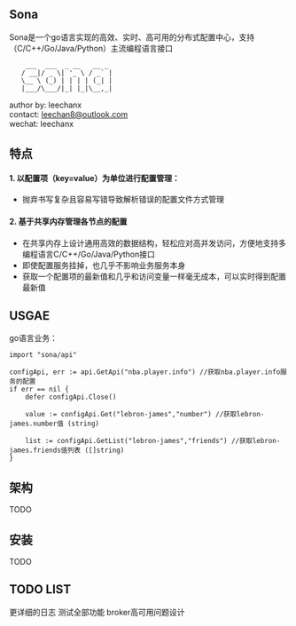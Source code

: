 ## Sona

Sona是一个go语言实现的高效、实时、高可用的分布式配置中心，支持（C/C++/Go/Java/Python）主流编程语言接口

```
    ___  ___  _ __   __ _ 
   / __|/ _ \| '_ \ / _` |
   \__ \ (_) | | | | (_| |   
   |___/\___/|_| |_|\__,_|   

```

author by: leechanx<br/>
contact: leechan8@outlook.com<br/>
wechat: leechanx<br/>

## 特点

#### 1. 以配置项（key=value）为单位进行配置管理：
- 抛弃书写复杂且容易写错导致解析错误的配置文件方式管理
#### 2. 基于共享内存管理各节点的配置
- 在共享内存上设计通用高效的数据结构，轻松应对高并发访问，方便地支持多编程语言C/C++/Go/Java/Python接口
- 即使配置服务挂掉，也几乎不影响业务服务本身
- 获取一个配置项的最新值和几乎和访问变量一样毫无成本，可以实时得到配置最新值

## USGAE

go语言业务：

```
import "sona/api"

configApi, err := api.GetApi("nba.player.info") //获取nba.player.info服务的配置
if err == nil {
    defer configApi.Close()

    value := configApi.Get("lebron-james","number") //获取lebron-james.number值 (string)

    list := configApi.GetList("lebron-james","friends") //获取lebron-james.friends值列表 ([]string)
}
```

## 架构

TODO

## 安装

TODO

## TODO LIST
更详细的日志
测试全部功能
broker高可用问题设计

